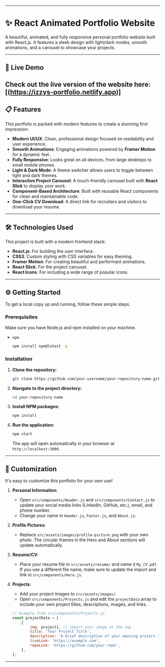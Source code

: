 

-----

# ✨ React Animated Portfolio Website

A beautiful, animated, and fully responsive personal portfolio website built with React.js. It features a sleek design with light/dark modes, smooth animations, and a carousel to showcase your projects.

-----

## 🚀 Live Demo

Check out the live version of the website here: **[(https://izzys-portfolio.netlify.app)]**
-----

## 📋 Features

This portfolio is packed with modern features to create a stunning first impression:

  - **Modern UI/UX**: Clean, professional design focused on readability and user experience.
  - **Smooth Animations**: Engaging animations powered by **Framer Motion** for a dynamic feel.
  - **Fully Responsive**: Looks great on all devices, from large desktops to small mobile phones.
  - **Light & Dark Mode**: A theme switcher allows users to toggle between light and dark themes.
  - **Interactive Project Carousel**: A touch-friendly carousel built with **React Slick** to display your work.
  - **Component-Based Architecture**: Built with reusable React components for clean and maintainable code.
  - **One-Click CV Download**: A direct link for recruiters and visitors to download your resume.

-----

## 🛠️ Technologies Used

This project is built with a modern frontend stack:

  - **React.js**: For building the user interface.
  - **CSS3**: Custom styling with CSS variables for easy theming.
  - **Framer Motion**: For creating beautiful and performant animations.
  - **React Slick**: For the project carousel.
  - **React Icons**: For including a wide range of popular icons.

-----

## ⚙️ Getting Started

To get a local copy up and running, follow these simple steps.

### Prerequisites

Make sure you have Node.js and npm installed on your machine.

  - `npm`
    ```sh
    npm install npm@latest -g
    ```

### Installation

1.  **Clone the repository:**
    ```sh
    git clone https://github.com/your-username/your-repository-name.git
    ```
2.  **Navigate to the project directory:**
    ```sh
    cd your-repository-name
    ```
3.  **Install NPM packages:**
    ```sh
    npm install
    ```
4.  **Run the application:**
    ```sh
    npm start
    ```
    The app will open automatically in your browser at `http://localhost:3000`.

-----

## 🎨 Customization

It's easy to customize this portfolio for your own use\!

1.  **Personal Information**:

      - Open `src/components/Header.js` and `src/components/Contact.js` to update your social media links (LinkedIn, GitHub, etc.), email, and phone number.
      - Change your name in `Header.js`, `Footer.js`, and `About.js`.

2.  **Profile Pictures**:

      - Replace `src/assets/images/profile-picture.png` with your own photo. The circular frames in the Hero and About sections will update automatically.

3.  **Resume/CV**:

      - Place your resume file in `src/assets/resume/` and name it `My_CV.pdf`. If you use a different file name, make sure to update the import and link in `src/components/Hero.js`.

4.  **Projects**:

      - Add your project images to `src/assets/images/`.
      - Open `src/components/Projects.js` and edit the `projectData` array to include your own project titles, descriptions, images, and links.

    <!-- end list -->

    ```javascript
    // Example from src/components/Projects.js
    const projectData = [
        {
            img: project1, // import your image at the top
            title: 'Your Project Title',
            description: 'A brief description of your amazing project.',
            liveLink: 'https://example.com',
            repoLink: 'https://github.com/your-repo',
        },
    ];
    ```

-----

